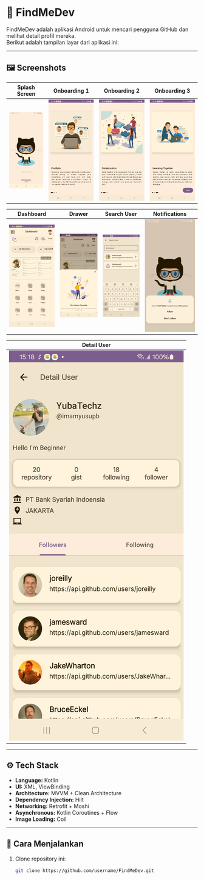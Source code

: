 # 📱 FindMeDev

FindMeDev adalah aplikasi Android untuk mencari pengguna GitHub dan melihat detail profil mereka.  
Berikut adalah tampilan layar dari aplikasi ini:

---

## 🖼️ Screenshots

| Splash Screen | Onboarding 1 | Onboarding 2 | Onboarding 3 |
|--------------|--------------|--------------|--------------|
| ![Splash](assets/image_splashc.png) | ![Board1](assets/image_board1.png) | ![Board2](assets/image_board2.png) | ![Board3](assets/image_board3.png) |

| Dashboard | Drawer | Search User | Notifications |
|----------|--------|-------------|---------------|
| ![Dashboard](assets/image_dashboard.png) | ![Drawer](assets/image_drawer.png) | ![Search](assets/image_search_list.png) | ![Notif](assets/image_notif.png) |

| Detail User |
|------------|
| ![Detail](assets/image_detail.png) |

---

## ⚙️ Tech Stack
- **Language:** Kotlin
- **UI:** XML, ViewBinding
- **Architecture:** MVVM + Clean Architecture
- **Dependency Injection:** Hilt
- **Networking:** Retrofit + Moshi
- **Asynchronous:** Kotlin Coroutines + Flow
- **Image Loading:** Coil

---

## 🚀 Cara Menjalankan
1. Clone repository ini:
   ```bash
   git clone https://github.com/username/FindMeDev.git

